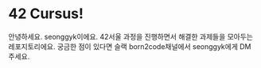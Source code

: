 # 42 Cursus!

안녕하세요. seonggyk이에요. 42서울 과정을 진행하면서 해결한 과제들을 모아두는 레포지토리에요.
궁금한 점이 있다면 슬랙 born2code채널에서 seonggyk에게 DM 주세요.
